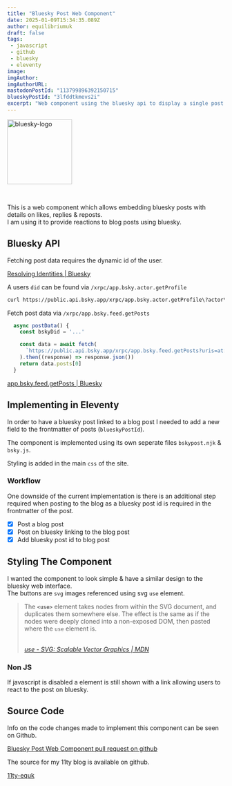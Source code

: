 ```yaml
---
title: "Bluesky Post Web Component"
date: 2025-01-09T15:34:35.089Z
author: equilibriumuk
draft: false
tags:
 - javascript
 - github
 - bluesky
 - eleventy
image:
imgAuthor:
imgAuthorURL:
mastodonPostId: "113799896392150715"
blueskyPostId: "3lfddtkmevs2i"
excerpt: "Web component using the bluesky api to display a single post with count of likes, replies, reposts"
---
```


<p class="text-center">
<img class="inline" src="/media/logos/bluesky.svg" alt="bluesky-logo" width="150px">
</p>

<br/>

This is a web component which allows embedding bluesky posts with details on likes, replies & reposts.<br/>
I am using it to provide reactions to blog posts using bluesky.

## Bluesky API

Fetching post data requires the dynamic id of the user.

<i class="fa fa-link"></i> <a href="https://docs.bsky.app/docs/advanced-guides/resolving-identities" target="_blank" rel="noopener noreferrer">Resolving Identities | Bluesky</a>

A users `did` can be found via `/xrpc/app.bsky.actor.getProfile`

```sh
curl https://public.api.bsky.app/xrpc/app.bsky.actor.getProfile\?actor\=insert-bluesky-name | jq
```

Fetch post data via `/xrpc/app.bsky.feed.getPosts`

```js
  async postData() {
    const bskyDid = '...'

    const data = await fetch(
      `https://public.api.bsky.app/xrpc/app.bsky.feed.getPosts?uris=at://${bskyDid}/app.bsky.feed.post/${this.postId}`
    ).then((response) => response.json())
    return data.posts[0]
  }
```

<i class="fa fa-link"></i> <a href="https://docs.bsky.app/docs/api/app-bsky-feed-get-posts" target="_blank" rel="noopener noreferrer">app.bsky.feed.getPosts | Bluesky</a>

## Implementing in Eleventy

In order to have a bluesky post linked to a blog post I needed to add a new field to the frontmatter of posts (`blueskyPostId`).

The component is implemented using its own seperate files `bskypost.njk` & `bsky.js`.

Styling is added in the main `css` of the site.

### Workflow

One downside of the current implementation is there is an additional step required when posting to the blog as a bluesky post id is required in the frontmatter of the post.

- [x] Post a blog post
- [x] Post on bluesky linking to the blog post
- [x] Add bluesky post id to blog post

## Styling The Component

I wanted the component to look simple & have a similar design to the bluesky web interface.<br/>
The buttons are `svg` images referenced using svg `use` element.

<blockquote><p>The <strong><code>&lt;use&gt;</code></strong> element takes nodes from within the SVG document, and duplicates them somewhere else.
The effect is the same as if the nodes were deeply cloned into a non-exposed DOM, then pasted where the <code>use</code> element is.</p>
<br/>
<cite><i class="fa fa-link"></i> <a href="https://developer.mozilla.org/en-US/docs/Web/SVG/Element/use" target="_blank" rel="noopener noreferrer">use - SVG: Scalable Vector Graphics | MDN</a></cite>
</blockquote>

### Non JS

If javascript is disabled a element is still shown with a link allowing users to react to the post on bluesky.

## Source Code

Info on the code changes made to implement this component can be seen on Github.

<i class="fa fa-code-fork git-fork"></i> <a href="https://github.com/equk/11ty-equk/pull/18" target="_blank" rel="noopener noreferrer">Bluesky Post Web Component pull request on github</a>

The source for my 11ty blog is available on github.

<a class="github" href="https://github.com/equk/11ty-equk" aria-label="View on GitHub" target="_blank" rel="noopener noreferrer"><i class="fa fa-github"></i> 11ty-equk</a>
